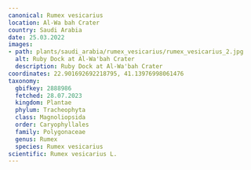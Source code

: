 ```yaml
---
canonical: Rumex vesicarius
location: Al-Wa bah Crater
country: Saudi Arabia
date: 25.03.2022
images:
- path: plants/saudi_arabia/rumex_vesicarius/rumex_vesicarius_2.jpg
  alt: Ruby Dock at Al-Wa'bah Crater
  description: Ruby Dock at Al-Wa'bah Crater
coordinates: 22.901692692218795, 41.13976998061476
taxonomy:
  gbifkey: 2888986
  fetched: 28.07.2023
  kingdom: Plantae
  phylum: Tracheophyta
  class: Magnoliopsida
  order: Caryophyllales
  family: Polygonaceae
  genus: Rumex
  species: Rumex vesicarius
scientific: Rumex vesicarius L.
---
```

